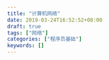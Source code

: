 ```yaml
---
title: "计算机网络"
date: 2019-03-24T16:52:52+08:00
draft: true
tags: ["网络"]
categories: ["程序员基础"]
keywords: []
---
```

